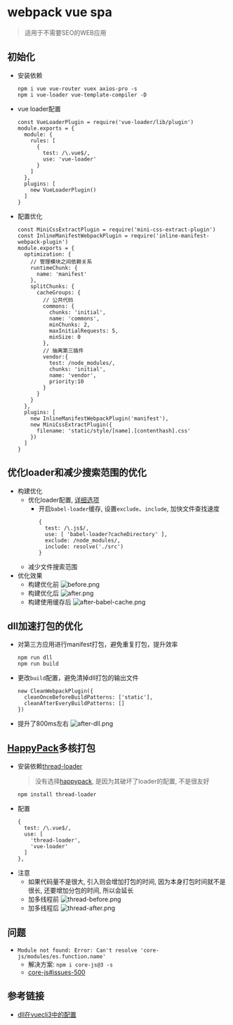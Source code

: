 # webpack vue spa
> 适用于不需要SEO的WEB应用
## 初始化
- 安装依赖
  ```
  npm i vue vue-router vuex axios-pro -s
  npm i vue-loader vue-template-compiler -D
  ```
- vue loader配置
  ```
  const VueLoaderPlugin = require('vue-loader/lib/plugin')
  module.exports = {
    module: {
      rules: [
        {
          test: /\.vue$/,
          use: 'vue-loader'
        }
      ]
    },
    plugins: [
      new VueLoaderPlugin()
    ]
  }
  ```
- 配置优化
  ```
  const MiniCssExtractPlugin = require('mini-css-extract-plugin')
  const InlineManifestWebpackPlugin = require('inline-manifest-webpack-plugin')
  module.exports = {
    optimization: {
      // 管理模块之间依赖关系
      runtimeChunk: {
        name: 'manifest'
      },
      splitChunks: {
        cacheGroups: {
          // 公共代码
          commons: {
            chunks: 'initial',
            name: 'commons',
            minChunks: 2,
            maxInitialRequests: 5,
            minSize: 0
          },
          // 抽离第三插件
          vendor:{
            test: /node_modules/,
            chunks: 'initial',
            name: 'vendor',
            priority:10
          }
        }
      }
    },
    plugins: [
      new InlineManifestWebpackPlugin('manifest'),
      new MiniCssExtractPlugin({
        filename: 'static/style/[name].[contenthash].css'
      })
    ]
  }
  ```
## 优化loader和减少搜索范围的优化
- 构建优化
  - 优化loader配置, [详细选项](https://webpack.docschina.org/loaders/babel-loader/#%E9%80%89%E9%A1%B9)
    - 开启`babel-loader`缓存, 设置`exclude`、`include`, 加快文件查找速度
      ```
      {
        test: /\.js$/,
        use: [ 'babel-loader?cacheDirectory' ],
        exclude: /node_modules/,
        include: resolve('./src')
      }
      ```
  - 减少文件搜索范围
- 优化效果
  - 构建优化前
    ![before.png](http://ww1.sinaimg.cn/large/8c4687a3ly1g6t57g5g8cj21oa0fcqaj.jpg)
  - 构建优化后
    ![after.png](http://ww1.sinaimg.cn/large/8c4687a3ly1g6t58037gej21c40fgwiv.jpg)
  - 构建使用缓存后
    ![after-babel-cache.png](http://ww1.sinaimg.cn/large/8c4687a3ly1g6t58fhsv4j21co0f8q7b.jpg)
## dll加速打包的优化
  - 对第三方应用进行manifest打包，避免重复打包，提升效率
    ```
    npm run dll
    npm run build
    ```
  - 更改`build`配置，避免清掉dll打包的输出文件
    ```
    new CleanWebpackPlugin({
      cleanOnceBeforeBuildPatterns: ['static'],
      cleanAfterEveryBuildPatterns: []
    })
    ```
  - 提升了800ms左右
    ![after-dll.png](http://ww1.sinaimg.cn/large/8c4687a3ly1g6u754umdmj21lo0f8tgb.jpg)
## [HappyPack](https://github.com/amireh/happypack)多核打包
  - 安装依赖[thread-loader](https://www.npmjs.com/package/thread-loader)
    > 没有选择[happypack](https://github.com/amireh/happypack), 是因为其破坏了loader的配置, 不是很友好
    ```
    npm install thread-loader
    ```
  - 配置
    ```
    {
      test: /\.vue$/,
      use: [
        'thread-loader',
        'vue-loader'
      ]
    },
    ```
  - 注意
    - 如果代码量不是很大, 引入则会增加打包的时间, 因为本身打包时间就不是很长, 还要增加分包的时间, 所以会延长
    - 加多线程前
      ![thread-before.png](http://ww1.sinaimg.cn/large/8c4687a3ly1g6uet1u03rj227y0ju4qp.jpg)
    - 加多线程后
      ![thread-after.png](http://ww1.sinaimg.cn/large/8c4687a3ly1g6uetlfttfj227g0ji4qp.jpg)
## 问题
- `Module not found: Error: Can't resolve 'core-js/modules/es.function.name'`
  - 解决方案: `npm i core-js@3 -s`
  - [core-js#issues-500](https://github.com/zloirock/core-js/issues/500)

## 参考链接
- [dll在vuecli3中的配置](https://juejin.im/post/5d1c05e4f265da1b8333a89f)
